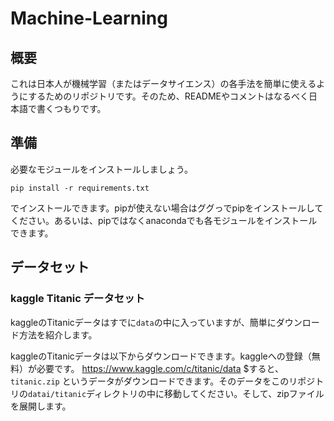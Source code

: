 # Machine-Learning

## 概要
これは日本人が機械学習（またはデータサイエンス）の各手法を簡単に使えるようにするためのリポジトリです。そのため、READMEやコメントはなるべく日本語で書くつもりです。


## 準備
必要なモジュールをインストールしましょう。

`pip install -r requirements.txt`

でインストールできます。pipが使えない場合はググっでpipをインストールしてください。あるいは、pipではなくanacondaでも各モジュールをインストールできます。


## データセット

### kaggle Titanic データセット

kaggleのTitanicデータはすでに`data`の中に入っていますが、簡単にダウンロード方法を紹介します。

kaggleのTitanicデータは以下からダウンロードできます。kaggleへの登録（無料）が必要です。
https://www.kaggle.com/c/titanic/data
$すると、 `titanic.zip` というデータがダウンロードできます。そのデータをこのリポジトリの`datai/titanic`ディレクトリの中に移動してください。そして、zipファイルを展開します。 
